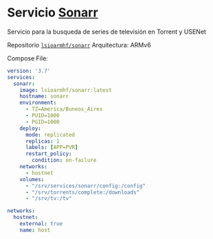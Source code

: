 # Servicio [Sonarr](https://sonarr.tv)

Servicio para la busqueda de series de televisión en Torrent y USENet

Repositorio [```lsioarmhf/sonarr```](https://hub.docker.com/r/lsioarmhf/sonarr)
Arquitectura: ARMv6

Compose File:

```yaml
version: '3.7'
services:
  sonarr:
    image: lsioarmhf/sonarr:latest
    hostname: sonarr
    environment:
      - TZ=America/Buneos_Aires
      - PUID=1000
      - PGID=1000
    deploy:
      mode: replicated
      replicas: 1
      labels: [APP=PVR]
      restart_policy:
        condition: on-failure
    networks:
      - hostnet
    volumes:
      - "/srv/services/sonarr/config:/config"
      - "/srv/torrents/complete:/downloads"
      - "/srv/tv:/tv"

networks:
  hostnet:
    external: true
    name: host
```
